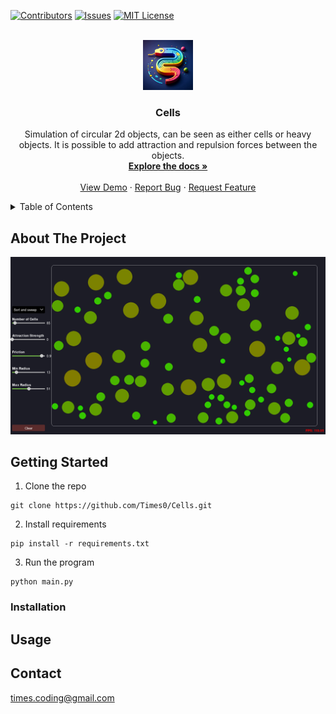 <!-- Cells, Cells, PROJECT_DESCRIPTION  -->

    



[![Contributors][contributors-shield]][contributors-url]
[![Issues][issues-shield]][issues-url]
[![MIT License][license-shield]][license-url]



<!-- PROJECT LOGO -->
<br />
<div align="center">
  <a href="https://github.com/Times0/Cells">
    <img src="images/logo.jpeg" alt="Logo" width="80" height="80">
  </a>

<h3 align="center">Cells</h3>

  <p align="center">
    Simulation of circular 2d objects, can be seen as either cells or heavy objects. 
    It is possible to add attraction and repulsion forces between the objects.
    <br />
    <a href="https://github.com/Times0/Cells"><strong>Explore the docs »</strong></a>
    <br />
    <br />
    <a href="https://github.com/Times0/Cells">View Demo</a>
    ·
    <a href="https://github.com/Times0/Cells/issues">Report Bug</a>
    ·
    <a href="https://github.com/Times0/Cells/issues">Request Feature</a>
  </p>
</div>



<!-- TABLE OF CONTENTS -->
<details>
  <summary>Table of Contents</summary>
  <ol>
    <li>
      <a href="#about-the-project">About The Project</a>
      <ul>
        <li><a href="#built-with">Built With</a></li>
      </ul>
    </li>
    <li>
      <a href="#getting-started">Getting Started</a>
      <ul>
        <li><a href="#prerequisites">Prerequisites</a></li>
        <li><a href="#installation">Installation</a></li>
      </ul>
    </li>
    <li><a href="#usage">Usage</a></li>
    <li><a href="#roadmap">Roadmap</a></li>
    <li><a href="#contributing">Contributing</a></li>
    <li><a href="#license">License</a></li>
    <li><a href="#contact">Contact</a></li>
    <li><a href="#acknowledgments">Acknowledgments</a></li>
  </ol>
</details>



<!-- ABOUT THE PROJECT -->

## About The Project

![img.png](images/img.png)


<!-- GETTING STARTED -->

## Getting Started

1. Clone the repo

```
git clone https://github.com/Times0/Cells.git
```

2. Install requirements

``` 
pip install -r requirements.txt
```

3. Run the program

```
python main.py
```


### Installation


## Usage


## Contact

times.coding@gmail.com

<!-- https://www.markdownguide.org/basic-syntax/#reference-style-links -->

[contributors-shield]: https://img.shields.io/github/contributors/Times0/Cells.svg?style=for-the-badge

[contributors-url]: https://github.com/Times0/Cells/graphs/contributors

[forks-shield]: https://img.shields.io/github/forks/Times0/Cells.svg?style=for-the-badge

[forks-url]: https://github.com/Times0/Cells/network/members

[stars-shield]: https://img.shields.io/github/stars/Times0/Cells.svg?style=for-the-badge

[stars-url]: https://github.com/Times0/Cells/stargazers

[issues-shield]: https://img.shields.io/github/issues/Times0/Cells.svg?style=for-the-badge

[issues-url]: https://github.com/Times0/Cells/issues

[license-shield]: https://img.shields.io/github/license/Times0/Cells.svg?style=for-the-badge

[license-url]: https://github.com/Times0/Cells/blob/master/LICENSE.txt

[linkedin-shield]: https://img.shields.io/badge/-LinkedIn-black.svg?style=for-the-badge&logo=linkedin&colorB=555

[linkedin-url]: https://www.linkedin.com/in/dorian-cheval%C3%A9rias-ba5126255/

[product-screenshot]: images/screenshot.png

[product-screenshot-2]: images/screenshot2.png

[Next.js]: https://img.shields.io/badge/next.js-000000?style=for-the-badge&logo=nextdotjs&logoColor=white

[Next-url]: https://nextjs.org/

[React.js]: https://img.shields.io/badge/React-20232A?style=for-the-badge&logo=react&logoColor=61DAFB

[React-url]: https://reactjs.org/

[Vue.js]: https://img.shields.io/badge/Vue.js-35495E?style=for-the-badge&logo=vuedotjs&logoColor=4FC08D

[Vue-url]: https://vuejs.org/

[Angular.io]: https://img.shields.io/badge/Angular-DD0031?style=for-the-badge&logo=angular&logoColor=white

[Angular-url]: https://angular.io/

[Svelte.dev]: https://img.shields.io/badge/Svelte-4A4A55?style=for-the-badge&logo=svelte&logoColor=FF3E00

[Svelte-url]: https://svelte.dev/

[Laravel.com]: https://img.shields.io/badge/Laravel-FF2D20?style=for-the-badge&logo=laravel&logoColor=white

[Laravel-url]: https://laravel.com

[Bootstrap.com]: https://img.shields.io/badge/Bootstrap-563D7C?style=for-the-badge&logo=bootstrap&logoColor=white

[Bootstrap-url]: https://getbootstrap.com

[JQuery.com]: https://img.shields.io/badge/jQuery-0769AD?style=for-the-badge&logo=jquery&logoColor=white

[JQuery-url]: https://jquery.com 
